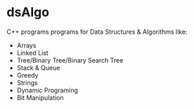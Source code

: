 # dsAlgo
C++ programs programs for Data Structures & Algorithms like:
- Arrays
- Linked List
- Tree/Binary Tree/Binary Search Tree
- Stack & Queue
- Greedy
- Strings
- Dynamic Programing
- Bit Manipulation

